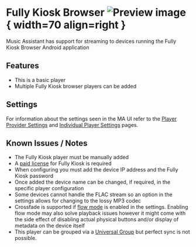 # Fully Kiosk Browser ![Preview image](../assets/icons/fully-kiosk.png){ width=70 align=right }

Music Assistant has support for streaming to devices running the Fully Kiosk Browser Android application

## Features

- This is a basic player
- Multiple Fully Kiosk browser players can be added
  
## Settings

For information about the settings seen in the MA UI refer to the [Player Provider Settings](../settings/player-provider.md) and [Individual Player Settings](../settings/individual-player.md) pages.

## Known Issues / Notes

- The Fully Kiosk player must be manually added
- A [paid license](https://www.fully-kiosk.com/#pricing) for Fully Kiosk is required
- When configuring you must add the device IP address and the Fully Kiosk password
- Once added the device name can be changed, if required, in the specific player configuration
- Some devices cannot handle the FLAC stream so an option in the settings allows for changing to the lossy MP3 codec
- Crossfade is supported if [flow mode](../faq/tech-info.md/#track-queueing) is enabled in the settings. Enabling flow mode may also solve playback issues however it might come with the side effect of disabling actual physical buttons and/or display of metadata on the device itself
- This player can be grouped via a [Universal Group](../faq/groups.md#universal-groups) but perfect sync is not possible.
